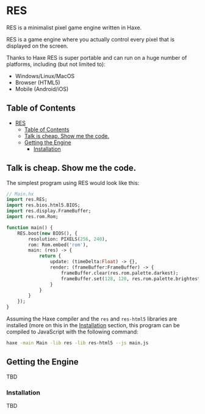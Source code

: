 # RES

RES is a minimalist pixel game engine written in Haxe. 

RES is a game engine where you actually control every pixel that is displayed on the screen.

Thanks to Haxe RES is super portable and can run on a huge number of platforms, including (but not limited to):

- Windows/Linux/MacOS
- Browser (HTML5)
- Mobile (Android/iOS)

## Table of Contents

- [RES](#res)
  - [Table of Contents](#table-of-contents)
  - [Talk is cheap. Show me the code.](#talk-is-cheap-show-me-the-code)
  - [Getting the Engine](#getting-the-engine)
    - [Installation](#installation)

## Talk is cheap. Show me the code.

The simplest program using RES would look like this:

```haxe
// Main.hx
import res.RES;
import res.bios.html5.BIOS;
import res.display.FrameBuffer;
import res.rom.Rom;

function main() {
	RES.boot(new BIOS(), {
		resolution: PIXELS(256, 240),
		rom: Rom.embed('rom'),
		main: (res) -> {
			return {
				update: (timeDelta:Float) -> {},
				render: (frameBuffer:FrameBuffer) -> {
					frameBuffer.clear(res.rom.palette.darkest);
					frameBuffer.set(128, 120, res.rom.palette.brightest);
				}
			}
		}
	});
}

```

Assuming the Haxe compiler and the `res` and `res-html5` libraries are installed (more on this in the [Installation](#installation) section, this program can be compiled to JavaScript with the following command:

```bash
haxe -main Main -lib res -lib res-html5 --js main.js
```

## Getting the Engine

TBD

### Installation

TBD